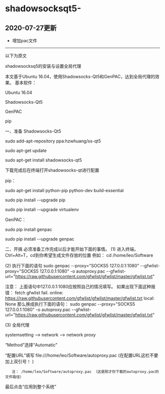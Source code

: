 # shadowsocksqt5-

## 2020-07-27更新

+ 增加pac文件

-----
以下为原文

shadowsocksq5的安装与设置全局代理


 本文基于Ubuntu 16.04，使用Shadowsocks-Qt5和GenPAC，达到全局代理的效果。
基本软件：

Ubuntu 16.04

Shadowsocks-Qt5

GenPAC

pip

 一、准备
Shadowsocks-Qt5

sudo add-apt-repository ppa:hzwhuang/ss-qt5

sudo apt-get update

sudo apt-get install shadowsocks-qt5

下载完成后在终端打开shadowsocks-qt进行配置

 pip：

sudo apt-get install python-pip python-dev build-essential 

sudo pip install --upgrade pip 

sudo pip install --upgrade virtualenv 

GenPAC：

sudo pip install genpac

sudo pip install --upgrade genpac






 二、开搞
必须准备工作完成以后才能开始下面的事情。
(1) 进入终端，Ctrl+Alt+T，cd到你希望生成文件存放的位置
例如：
cd /home/leo/Software





(2) 执行下面的语句
sudo genpac --proxy="SOCKS5 127.0.0.1:1080" --gfwlist-proxy="SOCKS5 127.0.0.1:1080" -o autoproxy.pac --gfwlist-url="https://raw.githubusercontent.com/gfwlist/gfwlist/master/gfwlist.txt"




注意：
上面语句中127.0.0.1:1080应按照自己的情况填写。
如果出现下面这种报错：
fetch gfwlist fail. online: https://raw.githubusercontent.com/gfwlist/gfwlist/master/gfwlist.txt local: None
那么换成执行下面的语句：
sudo genpac --proxy="SOCKS5 127.0.0.1:1080" -o autoproxy.pac --gfwlist-url="https://raw.githubusercontent.com/gfwlist/gfwlist/master/gfwlist.txt"




(3) 全局代理

systemsetting –> network –> network proxy

“Method”选择“Automatic”

“配置URL”填写
file:///home/leo/Software/autoproxy.pac        (在配置URL这栏不要加上双引号！ )

       注： /home/leo/Software/autoproxy.pac （这是刚才你下载的autoproxy.pac的文件路径）

最后点击“应用到整个系统”
